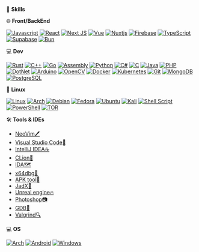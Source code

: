 🚀 **Skills**

🌐 **Front/BackEnd**

[![Javascript](https://img.shields.io/badge/JavaScript-F7DF1E?style=for-the-badge&logo=javascript&logoColor=black)](https://developer.mozilla.org/en-US/docs/Web/JavaScript)
[![React](https://img.shields.io/badge/React-20232A?style=for-the-badge&logo=react&logoColor=61DAFB)](https://reactjs.org/)
[![Next JS](https://img.shields.io/badge/Next-black?style=for-the-badge&logo=next.js&logoColor=white)](https://nextjs.org/)
[![Vue](https://img.shields.io/badge/Vue.js-35495E?style=for-the-badge&logo=vue.js&logoColor=4FC08D)](https://vuejs.org/)
[![Nuxtjs](https://img.shields.io/badge/Nuxt-002E3B?style=for-the-badge&logo=nuxtdotjs&logoColor=#00DC82)](https://nuxt.com/)
[![Firebase](https://img.shields.io/badge/Firebase-039BE5?style=for-the-badge&logo=Firebase&logoColor=white)](https://firebase.google.com/)
[![TypeScript](https://img.shields.io/badge/TypeScript-007ACC?style=for-the-badge&logo=typescript&logoColor=white)](https://www.typescriptlang.org/)
[![Supabase](https://img.shields.io/badge/Supabase-3ECF8E?style=for-the-badge&logo=supabase&logoColor=white)](https://supabase.io/)
[![Bun](https://img.shields.io/badge/Bun-46483d?style=for-the-badge&logo=Bun&logoColor=white)](https://bun.sh/)

💻 **Dev**

[![Rust](https://img.shields.io/badge/rust-%23000000.svg?style=for-the-badge&logo=rust&logoColor=white)](https://www.rust-lang.org/)
[![C++](https://img.shields.io/badge/C%2B%2B-00599C?style=for-the-badge&logo=c%2B%2B&logoColor=white)](https://isocpp.org/)
[![Go](https://img.shields.io/badge/Go-00ADD8?style=for-the-badge&logo=go&logoColor=white)](https://golang.org/)
[![Assembly](https://img.shields.io/badge/assembly-007bcd?style=for-the-badge&logo=AssemblyScript&logoColor=white)](https://docs.oracle.com/cd/E19253-01/817-5477/817-5477.pdf)
[![Python](https://img.shields.io/badge/Python-14354C?style=for-the-badge&logo=python&logoColor=white)](https://www.python.org/)
[![C#](https://img.shields.io/badge/C%23-239120?style=for-the-badge&logo=c-sharp&logoColor=white)](https://docs.microsoft.com/en-us/dotnet/csharp/)
[![C](https://img.shields.io/badge/C-00599C?style=for-the-badge&logo=c&logoColor=white)](https://www.learn-c.org/)
[![Java](https://img.shields.io/badge/Java-ED8B00?style=for-the-badge&logo=openjdk&logoColor=white)](https://www.java.com/)
[![PHP](https://img.shields.io/badge/PHP-777BB4?style=for-the-badge&logo=php&logoColor=white)](https://www.php.net/)
[![DotNet](https://img.shields.io/badge/.NET-5C2D91?style=for-the-badge&logo=.net&logoColor=white)](https://dotnet.microsoft.com/)
[![Arduino](https://img.shields.io/badge/-Arduino-00979D?style=for-the-badge&logo=Arduino&logoColor=white)](https://www.arduino.cc/reference/en/)
[![OpenCV](https://img.shields.io/badge/opencv-%23white.svg?style=for-the-badge&logo=opencv&logoColor=white)](https://opencv.org/)
[![Docker](https://img.shields.io/badge/docker-%230db7ed.svg?style=for-the-badge&logo=docker&logoColor=white)](https://www.docker.com/)
[![Kubernetes](https://img.shields.io/badge/kubernetes-%23326ce5.svg?style=for-the-badge&logo=kubernetes&logoColor=white)](https://kubernetes.io/)
[![Git](https://img.shields.io/badge/git-%23F05033.svg?style=for-the-badge&logo=git&logoColor=white)](https://git-scm.com/)
[![MongoDB](https://img.shields.io/badge/MongoDB-%234ea94b.svg?style=for-the-badge&logo=mongodb&logoColor=white)](https://www.mongodb.com/)
[![PostgreSQL](https://img.shields.io/badge/PostgreSQL-316192?style=for-the-badge&logo=postgresql&logoColor=white)](https://www.postgresql.org/)

🐧 **Linux**

[![Linux](https://img.shields.io/badge/Linux-FCC624?style=for-the-badge&logo=linux&logoColor=black)](https://github.com/torvalds/linux)
[![Arch](https://img.shields.io/badge/Arch%20Linux-1793D1?logo=arch-linux&logoColor=fff&style=for-the-badge)](https://archlinux.org/)
[![Debian](https://img.shields.io/badge/Debian-D70A53?style=for-the-badge&logo=debian&logoColor=white)](https://www.debian.org/)
[![Fedora](https://img.shields.io/badge/Fedora-294172?style=for-the-badge&logo=fedora&logoColor=white)](https://getfedora.org/)
[![Ubuntu](https://img.shields.io/badge/Ubuntu-E95420?style=for-the-badge&logo=ubuntu&logoColor=white)](https://ubuntu.com/)
[![Kali](https://img.shields.io/badge/Kali-268BEE?style=for-the-badge&logo=kalilinux&logoColor=white)](https://www.kali.org/)
[![Shell Script](https://img.shields.io/badge/Shell_Script-121011?style=for-the-badge&logo=gnu-bash&logoColor=white)](https://www.gnu.org/software/bash/)
[![PowerShell](https://img.shields.io/badge/PowerShell-%235391FE?style=for-the-badge&logo=powershell&logoColor=white)](https://docs.microsoft.com/en-us/powershell/)
[![TOR](https://img.shields.io/badge/tor-%237E4798.svg?style=for-the-badge&logo=tor-project&logoColor=white)](https://www.torproject.org/)

🛠️ **Tools & IDEs**

- [NeoVim🖊️](https://neovim.io/)
- [Visual Studio Code💜](https://code.visualstudio.com/)
- [IntelliJ IDEA☕](https://www.jetbrains.com/idea/)
- [CLion🔧](https://www.jetbrains.com/clion/)
- [IDA🗺️](https://www.hex-rays.com/)
- [x64dbg🐞](https://x64dbg.com/)
- [APK tool🤖](https://ibotpeaches.github.io/Apktool/)
- [JadX🔧](https://www.varaneckas.com/jadx/)
- [Unreal engine🔥](https://www.unrealengine.com/)
- [Photoshop📷](https://www.adobe.com/products/photoshop.html)
- [GDB🐛](https://www.gnu.org/software/gdb/)
- [Valgrind🔍](https://valgrind.org/)

💻 **OS**

[![Arch](https://img.shields.io/badge/Arch_Linux-1793D1?style=for-the-badge&logo=arch-linux&logoColor=white)](https://archlinux.org/)
[![Android](https://img.shields.io/badge/Android-3DDC84?style=for-the-badge&logo=android&logoColor=white)](https://www.android.com/)
[![Windows](https://img.shields.io/badge/Windows-0078D6?style=for-the-badge&logo=windows&logoColor=white)](https://www.microsoft.com/en-us/windows/)
